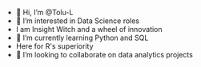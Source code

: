 - 👋 Hi, I’m @Tolu-L
- 👀 I’m interested in Data Science roles
- I am Insight Witch and a wheel of innovation
- 🌱 I’m currently learning Python and SQL
- Here for R's superiority
- 💞️ I’m looking to collaborate on data analytics projects

<!---
Tolu-L/Tolu-L is a ✨ special ✨ repository because its `README.md` (this file) appears on your GitHub profile.
You can click the Preview link to take a look at your changes.
--->
